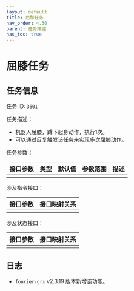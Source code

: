 ```yaml
---
layout: default
title: 屈膝任务
nav_order: 4.30
parent: 任务描述
has_toc: true
---
```


# 屈膝任务

## 任务信息

任务 ID: `3601`

任务描述：

- 机器人屈膝，蹲下起身动作，执行1次。
- 可以通过反复触发该任务来实现多次屈膝动作。

任务参数：

| 接口参数 | 类型 | 默认值 | 参数范围 | 描述 |
|------|----|-----|------|----|
|      |    |     |      |    |

涉及指令接口：

| 接口参数 | 接口映射关系 |
|------|--------|
|      |        |

涉及状态接口：

| 接口参数 | 接口映射关系 |
|------|--------|
|      |        |

## 日志

- `fourier-grx` v2.3.19 版本新增该功能。